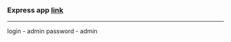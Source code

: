 ### Express app [link](https://express-user-rest.herokuapp.com/login)
--- ---
login - admin
password - admin
